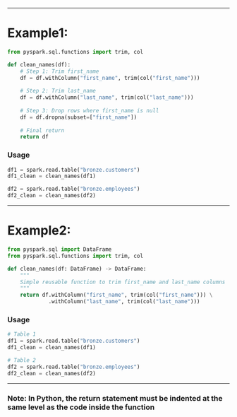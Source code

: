 

---

# Example1:

```python
from pyspark.sql.functions import trim, col

def clean_names(df):
    # Step 1: Trim first_name
    df = df.withColumn("first_name", trim(col("first_name")))
    
    # Step 2: Trim last_name
    df = df.withColumn("last_name", trim(col("last_name")))
    
    # Step 3: Drop rows where first_name is null
    df = df.dropna(subset=["first_name"])
    
    # Final return
    return df
```



### Usage

```python
df1 = spark.read.table("bronze.customers")
df1_clean = clean_names(df1)

df2 = spark.read.table("bronze.employees")
df2_clean = clean_names(df2)
```

---
# Example2:

```python
from pyspark.sql import DataFrame
from pyspark.sql.functions import trim, col

def clean_names(df: DataFrame) -> DataFrame:
    """
    Simple reusable function to trim first_name and last_name columns
    """
    return df.withColumn("first_name", trim(col("first_name"))) \
             .withColumn("last_name", trim(col("last_name")))
```

### Usage

```python
# Table 1
df1 = spark.read.table("bronze.customers")
df1_clean = clean_names(df1)

# Table 2
df2 = spark.read.table("bronze.employees")
df2_clean = clean_names(df2)
```
---

### Note: In Python, the return statement must be indented at the same level as the code inside the function
